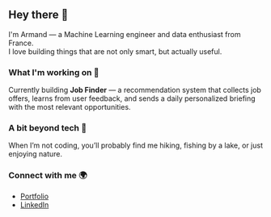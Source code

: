 ## Hey there 👋

I'm Armand — a Machine Learning engineer and data enthusiast from France.  
I love building things that are not only smart, but actually useful. 

### What I'm working on 🔭
Currently building **Job Finder** — a recommendation system that collects job offers, learns from user feedback, and sends a daily personalized briefing with the most relevant opportunities.  

### A bit beyond tech 🎣
When I’m not coding, you’ll probably find me hiking, fishing by a lake, or just enjoying nature.

### Connect with me 🌍
- [Portfolio](https://armandmasseaugit.github.io/portfolio/)  
- [LinkedIn](https://www.linkedin.com/in/armand-masseau/)  
